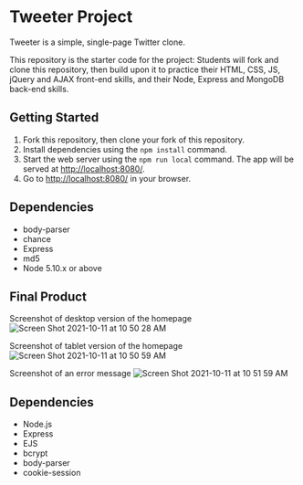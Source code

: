 # Tweeter Project

Tweeter is a simple, single-page Twitter clone.

This repository is the starter code for the project: Students will fork and clone this repository, then build upon it to practice their HTML, CSS, JS, jQuery and AJAX front-end skills, and their Node, Express and MongoDB back-end skills.

## Getting Started

1. Fork this repository, then clone your fork of this repository.
2. Install dependencies using the `npm install` command.
3. Start the web server using the `npm run local` command. The app will be served at <http://localhost:8080/>.
4. Go to <http://localhost:8080/> in your browser.

## Dependencies

- body-parser
- chance
- Express
- md5
- Node 5.10.x or above

## Final Product
Screenshot of desktop version of the homepage
![Screen Shot 2021-10-11 at 10 50 28 AM](https://user-images.githubusercontent.com/5632196/136812171-58e7a87a-f432-47e0-84bf-89b90fed4f72.png)

Screenshot of tablet version of the homepage
![Screen Shot 2021-10-11 at 10 50 59 AM](https://user-images.githubusercontent.com/5632196/136812073-9950679b-e97a-4126-918b-de468cef51a2.png)

Screenshot of an error message
![Screen Shot 2021-10-11 at 10 51 59 AM](https://user-images.githubusercontent.com/5632196/136812188-46960f0d-efe3-47ca-a2ff-e61f24e45e78.png)


## Dependencies

- Node.js
- Express
- EJS
- bcrypt
- body-parser
- cookie-session

